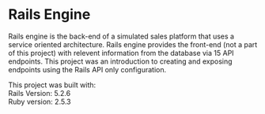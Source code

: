 # Rails Engine

Rails engine is the back-end of a simulated sales platform that uses a service oriented architecture. Rails engine provides the front-end (not a part of this project) with relevent information from the database via 15 API endpoints. This project was an introduction to creating and exposing endpoints using the Rails API only configuration. 

This project was built with:<br/>
Rails Version: 5.2.6<br/>
Ruby version: 2.5.3<br/>
